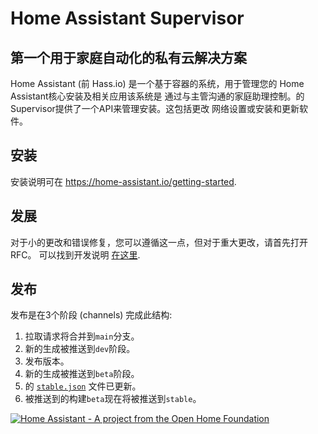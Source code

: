 # Home Assistant Supervisor

## 第一个用于家庭自动化的私有云解决方案

Home Assistant (前 Hass.io) 是一个基于容器的系统，用于管理您的 Home Assistant核心安装及相关应用该系统是 通过与主管沟通的家庭助理控制。的 Supervisor提供了一个API来管理安装。这包括更改 网络设置或安装和更新软件。

## 安装

安装说明可在 https://home-assistant.io/getting-started.

## 发展

对于小的更改和错误修复，您可以遵循这一点，但对于重大更改，请首先打开RFC。 可以找到开发说明 [在这里][development].

## 发布

发布是在3个阶段 (channels) 完成此结构:

1. 拉取请求将合并到`main`分支。
2. 新的生成被推送到`dev`阶段。
3. 发布版本。
4. 新的生成被推送到`beta`阶段。
5. 的 [`stable.json`][stable] 文件已更新。
6. 被推送到的构建`beta`现在将被推送到`stable`。

[development]: https://developers.home-assistant.io/docs/supervisor/development
[stable]: https://github.com/home-assistant/version/blob/master/stable.json

[![Home Assistant - A project from the Open Home Foundation](https://www.openhomefoundation.org/badges/home-assistant.png)](https://www.openhomefoundation.org/)
